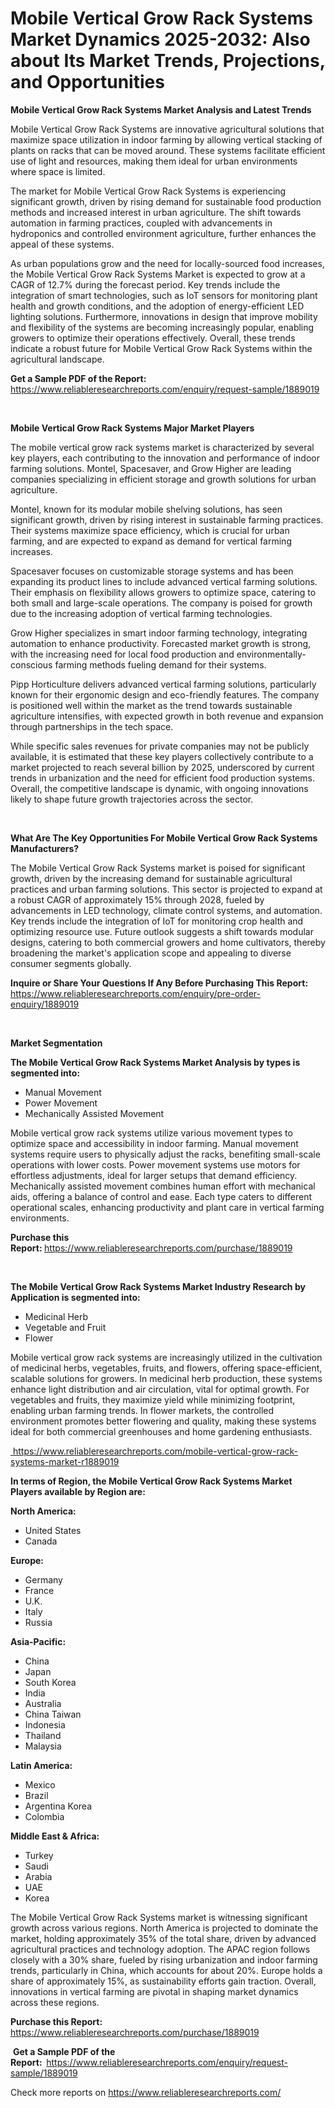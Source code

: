 <p><h1>Mobile Vertical Grow Rack Systems Market Dynamics 2025-2032: Also about Its Market Trends, Projections, and Opportunities</h1></p><p><strong>Mobile Vertical Grow Rack Systems Market Analysis and Latest Trends</strong></p>
<p><p>Mobile Vertical Grow Rack Systems are innovative agricultural solutions that maximize space utilization in indoor farming by allowing vertical stacking of plants on racks that can be moved around. These systems facilitate efficient use of light and resources, making them ideal for urban environments where space is limited. </p><p>The market for Mobile Vertical Grow Rack Systems is experiencing significant growth, driven by rising demand for sustainable food production methods and increased interest in urban agriculture. The shift towards automation in farming practices, coupled with advancements in hydroponics and controlled environment agriculture, further enhances the appeal of these systems. </p><p>As urban populations grow and the need for locally-sourced food increases, the Mobile Vertical Grow Rack Systems Market is expected to grow at a CAGR of 12.7% during the forecast period. Key trends include the integration of smart technologies, such as IoT sensors for monitoring plant health and growth conditions, and the adoption of energy-efficient LED lighting solutions. Furthermore, innovations in design that improve mobility and flexibility of the systems are becoming increasingly popular, enabling growers to optimize their operations effectively. Overall, these trends indicate a robust future for Mobile Vertical Grow Rack Systems within the agricultural landscape.</p></p>
<p><strong>Get a Sample PDF of the Report:&nbsp;</strong> <a href="https://www.reliableresearchreports.com/enquiry/request-sample/1889019?utm_campaign=2290&utm_medium=2&utm_source=Github&utm_content=ia&utm_term=28032025&utm_id=mobile-vertical-grow-rack-systems">https://www.reliableresearchreports.com/enquiry/request-sample/1889019</a></p>
<p>&nbsp;</p>
<p><strong>Mobile Vertical Grow Rack Systems Major Market Players</strong></p>
<p><p>The mobile vertical grow rack systems market is characterized by several key players, each contributing to the innovation and performance of indoor farming solutions. Montel, Spacesaver, and Grow Higher are leading companies specializing in efficient storage and growth solutions for urban agriculture.</p><p>Montel, known for its modular mobile shelving solutions, has seen significant growth, driven by rising interest in sustainable farming practices. Their systems maximize space efficiency, which is crucial for urban farming, and are expected to expand as demand for vertical farming increases.</p><p>Spacesaver focuses on customizable storage systems and has been expanding its product lines to include advanced vertical farming solutions. Their emphasis on flexibility allows growers to optimize space, catering to both small and large-scale operations. The company is poised for growth due to the increasing adoption of vertical farming technologies.</p><p>Grow Higher specializes in smart indoor farming technology, integrating automation to enhance productivity. Forecasted market growth is strong, with the increasing need for local food production and environmentally-conscious farming methods fueling demand for their systems.</p><p>Pipp Horticulture delivers advanced vertical farming solutions, particularly known for their ergonomic design and eco-friendly features. The company is positioned well within the market as the trend towards sustainable agriculture intensifies, with expected growth in both revenue and expansion through partnerships in the tech space.</p><p>While specific sales revenues for private companies may not be publicly available, it is estimated that these key players collectively contribute to a market projected to reach several billion by 2025, underscored by current trends in urbanization and the need for efficient food production systems. Overall, the competitive landscape is dynamic, with ongoing innovations likely to shape future growth trajectories across the sector.</p></p>
<p>&nbsp;</p>
<p><strong>What Are The Key Opportunities For Mobile Vertical Grow Rack Systems Manufacturers?</strong></p>
<p><p>The Mobile Vertical Grow Rack Systems market is poised for significant growth, driven by the increasing demand for sustainable agricultural practices and urban farming solutions. This sector is projected to expand at a robust CAGR of approximately 15% through 2028, fueled by advancements in LED technology, climate control systems, and automation. Key trends include the integration of IoT for monitoring crop health and optimizing resource use. Future outlook suggests a shift towards modular designs, catering to both commercial growers and home cultivators, thereby broadening the market's application scope and appealing to diverse consumer segments globally.</p></p>
<p><strong>Inquire or Share Your Questions If Any Before Purchasing This Report:</strong> <a href="https://www.reliableresearchreports.com/enquiry/pre-order-enquiry/1889019?utm_campaign=2290&utm_medium=2&utm_source=Github&utm_content=ia&utm_term=28032025&utm_id=mobile-vertical-grow-rack-systems">https://www.reliableresearchreports.com/enquiry/pre-order-enquiry/1889019</a></p>
<p>&nbsp;</p>
<p><strong>Market Segmentation</strong></p>
<p><strong>The Mobile Vertical Grow Rack Systems Market Analysis by types is segmented into:</strong></p>
<p><ul><li>Manual Movement</li><li>Power Movement</li><li>Mechanically Assisted Movement</li></ul></p>
<p><p>Mobile vertical grow rack systems utilize various movement types to optimize space and accessibility in indoor farming. Manual movement systems require users to physically adjust the racks, benefiting small-scale operations with lower costs. Power movement systems use motors for effortless adjustments, ideal for larger setups that demand efficiency. Mechanically assisted movement combines human effort with mechanical aids, offering a balance of control and ease. Each type caters to different operational scales, enhancing productivity and plant care in vertical farming environments.</p></p>
<p><strong>Purchase this Report:&nbsp;</strong><a href="https://www.reliableresearchreports.com/purchase/1889019?utm_campaign=2290&utm_medium=2&utm_source=Github&utm_content=ia&utm_term=28032025&utm_id=mobile-vertical-grow-rack-systems">https://www.reliableresearchreports.com/purchase/1889019</a></p>
<p>&nbsp;</p>
<p><strong>The Mobile Vertical Grow Rack Systems Market Industry Research by Application is segmented into:</strong></p>
<p><ul><li>Medicinal Herb</li><li>Vegetable and Fruit</li><li>Flower</li></ul></p>
<p><p>Mobile vertical grow rack systems are increasingly utilized in the cultivation of medicinal herbs, vegetables, fruits, and flowers, offering space-efficient, scalable solutions for growers. In medicinal herb production, these systems enhance light distribution and air circulation, vital for optimal growth. For vegetables and fruits, they maximize yield while minimizing footprint, enabling urban farming trends. In flower markets, the controlled environment promotes better flowering and quality, making these systems ideal for both commercial greenhouses and home gardening enthusiasts.</p></p>
<p><a href="https://www.reliableresearchreports.com/mobile-vertical-grow-rack-systems-market-r1889019?utm_campaign=2290&utm_medium=2&utm_source=Github&utm_content=ia&utm_term=28032025&utm_id=mobile-vertical-grow-rack-systems">&nbsp;https://www.reliableresearchreports.com/mobile-vertical-grow-rack-systems-market-r1889019</a></p>
<p><strong>In terms of Region, the Mobile Vertical Grow Rack Systems Market Players available by Region are:</strong></p>
<p>
    <p> <strong> North America: </strong>
        <ul>
            <li>United States</li>
            <li>Canada</li>
        </ul>
        </p> 
    <p> <strong> Europe: </strong>
        <ul>
            <li>Germany</li>
            <li>France</li>
            <li>U.K.</li>
            <li>Italy</li>
            <li>Russia</li>
        </ul>
        </p> 
    <p> <strong> Asia-Pacific: </strong>
        <ul>
            <li>China</li>
            <li>Japan</li>
            <li>South Korea</li>
            <li>India</li>
            <li>Australia</li>
            <li>China Taiwan</li>
            <li>Indonesia</li>
            <li>Thailand</li>
            <li>Malaysia</li>
        </ul>
        </p> 
    <p> <strong> Latin America: </strong>
        <ul>
            <li>Mexico</li>
            <li>Brazil</li>
            <li>Argentina Korea</li>
            <li>Colombia</li>
        </ul>
        </p> 
    <p> <strong> Middle East & Africa: </strong>
        <ul>
            <li>Turkey</li>
            <li>Saudi</li>
            <li>Arabia</li>
            <li>UAE</li>
            <li>Korea</li>
        </ul>
    </p>
    </p>
<p><p>The Mobile Vertical Grow Rack Systems market is witnessing significant growth across various regions. North America is projected to dominate the market, holding approximately 35% of the total share, driven by advanced agricultural practices and technology adoption. The APAC region follows closely with a 30% share, fueled by rising urbanization and indoor farming trends, particularly in China, which accounts for about 20%. Europe holds a share of approximately 15%, as sustainability efforts gain traction. Overall, innovations in vertical farming are pivotal in shaping market dynamics across these regions.</p></p>
<p><strong>Purchase this Report: </strong><a href="https://www.reliableresearchreports.com/purchase/1889019?utm_campaign=2290&utm_medium=2&utm_source=Github&utm_content=ia&utm_term=28032025&utm_id=mobile-vertical-grow-rack-systems">https://www.reliableresearchreports.com/purchase/1889019</a></p>
<p>&nbsp;<strong>Get a Sample PDF of the Report:&nbsp;&nbsp;</strong><a href="https://www.reliableresearchreports.com/enquiry/request-sample/1889019?utm_campaign=2290&utm_medium=2&utm_source=Github&utm_content=ia&utm_term=28032025&utm_id=mobile-vertical-grow-rack-systems">https://www.reliableresearchreports.com/enquiry/request-sample/1889019</a></p>
<p><strong></strong></p>
<p>Check more reports on <a href="https://www.reliableresearchreports.com/?utm_campaign=2290&utm_medium=2&utm_source=Github&utm_content=ia&utm_term=28032025&utm_id=mobile-vertical-grow-rack-systems">https://www.reliableresearchreports.com/</a></p>